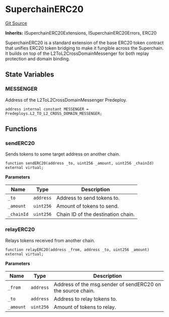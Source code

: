 # SuperchainERC20
[Git Source](https://github.com/parseb/willwe/blob/2224ac0edd2345ec0b06622d841db6de03281d90/src/components/SuperchainERC20.sol)

**Inherits:**
ISuperchainERC20Extensions, ISuperchainERC20Errors, ERC20

SuperchainERC20 is a standard extension of the base ERC20 token contract that unifies ERC20 token
bridging to make it fungible across the Superchain. It builds on top of the L2ToL2CrossDomainMessenger for
both replay protection and domain binding.


## State Variables
### MESSENGER
Address of the L2ToL2CrossDomainMessenger Predeploy.


```solidity
address internal constant MESSENGER = Predeploys.L2_TO_L2_CROSS_DOMAIN_MESSENGER;
```


## Functions
### sendERC20

Sends tokens to some target address on another chain.


```solidity
function sendERC20(address _to, uint256 _amount, uint256 _chainId) external virtual;
```
**Parameters**

|Name|Type|Description|
|----|----|-----------|
|`_to`|`address`|     Address to send tokens to.|
|`_amount`|`uint256`| Amount of tokens to send.|
|`_chainId`|`uint256`|Chain ID of the destination chain.|


### relayERC20

Relays tokens received from another chain.


```solidity
function relayERC20(address _from, address _to, uint256 _amount) external virtual;
```
**Parameters**

|Name|Type|Description|
|----|----|-----------|
|`_from`|`address`|  Address of the msg.sender of sendERC20 on the source chain.|
|`_to`|`address`|    Address to relay tokens to.|
|`_amount`|`uint256`|Amount of tokens to relay.|


